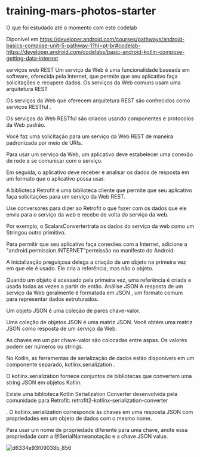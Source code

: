 # training-mars-photos-starter
 
O que foi estudado até o momento com este codelab

Diponivel em  https://developer.android.com/courses/pathways/android-basics-compose-unit-5-pathway-1?hl=pt-br#codelab-https://developer.android.com/codelabs/basic-android-kotlin-compose-getting-data-internet

serviços web REST
Um serviço da Web é uma funcionalidade baseada em software, oferecida pela Internet, que permite que seu aplicativo faça solicitações e recupere dados.
Os serviços da Web comuns usam uma arquitetura REST  

Os serviços da Web que oferecem arquitetura REST são conhecidos como serviços RESTful . 

Os serviços da Web RESTful são criados usando componentes e protocolos da Web padrão.

Você faz uma solicitação para um serviço da Web REST de maneira padronizada por meio de URIs.

Para usar um serviço da Web, um aplicativo deve estabelecer uma conexão de rede e se comunicar com o serviço.

Em seguida, o aplicativo deve receber e analisar os dados de resposta em um formato que o aplicativo possa usar.

A biblioteca Retrofit é uma biblioteca cliente que permite que seu aplicativo faça solicitações para um serviço da Web REST.

Use conversores para dizer ao Retrofit o que fazer com os dados que ele envia para o serviço da web e recebe de volta do serviço da web.

Por exemplo, o ScalarsConvertertrata os dados do serviço da web como um Stringou outro primitivo.

Para permitir que seu aplicativo faça conexões com a Internet, adicione a "android.permission.INTERNET"permissão no manifesto do Android.

A inicialização preguiçosa delega a criação de um objeto na primeira vez em que ele é usado. Ele cria a referência, mas não o objeto. 

Quando um objeto é acessado pela primeira vez, uma referência é criada e usada todas as vezes a partir de então.
Análise JSON  A resposta de um serviço da Web geralmente é formatada em JSON , um formato comum para representar dados estruturados.

Um objeto JSON é uma coleção de pares chave-valor.

Uma coleção de objetos JSON é uma matriz JSON. Você obtém uma matriz JSON como resposta de um serviço da Web.

As chaves em um par chave-valor são colocadas entre aspas. Os valores podem ser números ou strings.

No Kotlin, as ferramentas de serialização de dados estão disponíveis em um componente separado, kotlinx.serialization .

O kotlinx.serialization fornece conjuntos de bibliotecas que convertem uma string JSON em objetos Kotlin.

Existe uma biblioteca Kotlin Serialization Converter desenvolvida pela comunidade para Retrofit: retrofit2-kotlinx-serialization-converter 

. O kotlinx.serialization corresponde às chaves em uma resposta JSON com propriedades em um objeto de dados com o mesmo nome.

Para usar um nome de propriedade diferente para uma chave, anote essa propriedade com a @SerialNameanotação e a chave JSON value.


![d6334e93f09038b_856](https://github.com/iagocarvalho07/basic-android-kotlin-compose-training-mars-photos-starter/assets/71970033/d3f5d3da-6285-4453-acb5-7a3ba2c05eeb)

